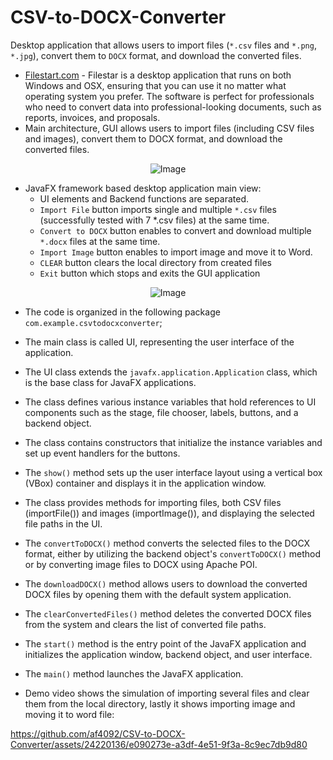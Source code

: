 # CSV-to-DOCX-Converter
Desktop application that allows users to import files (`*.csv` files and `*.png`, `*.jpg`), convert them to `DOCX` format, and download the converted files.

- [Filestart.com](https://filestar.com/skills/csv/convert-csv-to-docx) - Filestar is a desktop application that runs on both Windows and OSX, ensuring that you can use it no matter what operating system you prefer. The software is perfect for professionals who need to convert data into professional-looking documents, such as reports, invoices, and proposals.
- Main architecture, GUI allows users to import files (including CSV files and images), convert them to DOCX format, and download the converted files.

<p align="center">
  <img src="https://github.com/af4092/CSV-to-DOCX-Converter/assets/24220136/7aefc5b9-f253-4726-aff3-ac9022abedb5" alt="Image">
</p>

- JavaFX framework based desktop application main view:
  -  UI elements and Backend functions are separated.
  - `Import File` button imports single and multiple `*.csv` files (successfully tested with 7 *.csv files) at the same time. 
  - `Convert to DOCX` button enables to convert and download multiple `*.docx` files at the same time. 
  - `Import Image` button enables to import image and move it to Word.
  - `CLEAR` button clears the local directory from created files
  - `Exit` button which stops and exits the GUI application

<p align="center">
  <img src="https://github.com/af4092/CSV-to-DOCX-Converter/assets/24220136/a86bd5d0-0a3d-4383-8b7a-546fed7fe6da" alt="Image">
</p>

- The code is organized in the following package `com.example.csvtodocxconverter`;
- The main class is called UI, representing the user interface of the application.
- The UI class extends the `javafx.application.Application` class, which is the base class for JavaFX applications.
- The class defines various instance variables that hold references to UI components such as the stage, file chooser, labels, buttons, and a backend object.
- The class contains constructors that initialize the instance variables and set up event handlers for the buttons.
- The `show()` method sets up the user interface layout using a vertical box (VBox) container and displays it in the application window.
- The class provides methods for importing files, both CSV files (importFile()) and images (importImage()), and displaying the selected file paths in the UI.
- The `convertToDOCX()` method converts the selected files to the DOCX format, either by utilizing the backend object's `convertToDOCX()` method or by converting image files to DOCX using Apache POI.
- The `downloadDOCX()` method allows users to download the converted DOCX files by opening them with the default system application.
- The `clearConvertedFiles()` method deletes the converted DOCX files from the system and clears the list of converted file paths.
- The `start()` method is the entry point of the JavaFX application and initializes the application window, backend object, and user interface.
- The `main()` method launches the JavaFX application.

- Demo video shows the simulation of importing several files and clear them from the local directory, lastly it shows importing image and moving it to word file:

https://github.com/af4092/CSV-to-DOCX-Converter/assets/24220136/e090273e-a3df-4e51-9f3a-8c9ec7db9d80
